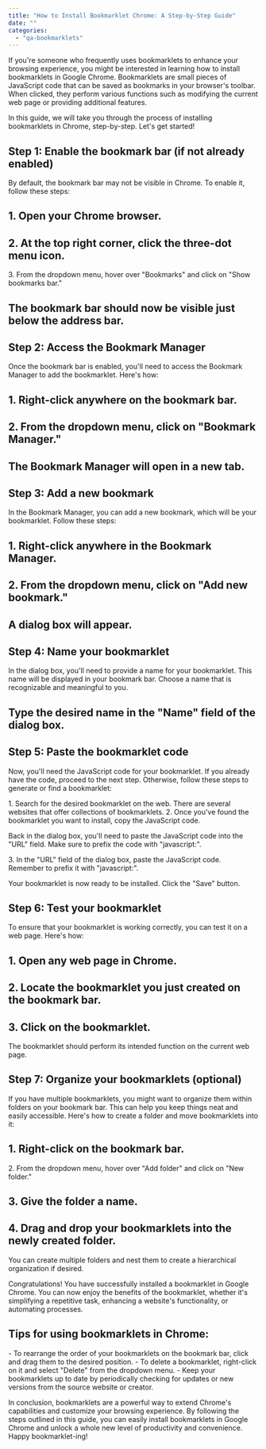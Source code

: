 ```yaml
---
title: "How to Install Bookmarklet Chrome: A Step-by-Step Guide"
date: ""
categories: 
  - "qa-bookmarklets"
---
```


If you're someone who frequently uses bookmarklets to enhance your browsing experience, you might be interested in learning how to install bookmarklets in Google Chrome. Bookmarklets are small pieces of JavaScript code that can be saved as bookmarks in your browser's toolbar. When clicked, they perform various functions such as modifying the current web page or providing additional features.

In this guide, we will take you through the process of installing bookmarklets in Chrome, step-by-step. Let's get started!

## Step 1: Enable the bookmark bar (if not already enabled)

By default, the bookmark bar may not be visible in Chrome. To enable it, follow these steps:

## 1\. Open your Chrome browser.

## 2\. At the top right corner, click the three-dot menu icon.

3\. From the dropdown menu, hover over "Bookmarks" and click on "Show bookmarks bar."

## The bookmark bar should now be visible just below the address bar.

## Step 2: Access the Bookmark Manager

Once the bookmark bar is enabled, you'll need to access the Bookmark Manager to add the bookmarklet. Here's how:

## 1\. Right-click anywhere on the bookmark bar.

## 2\. From the dropdown menu, click on "Bookmark Manager."

## The Bookmark Manager will open in a new tab.

## Step 3: Add a new bookmark

In the Bookmark Manager, you can add a new bookmark, which will be your bookmarklet. Follow these steps:

## 1\. Right-click anywhere in the Bookmark Manager.

## 2\. From the dropdown menu, click on "Add new bookmark."

## A dialog box will appear.

## Step 4: Name your bookmarklet

In the dialog box, you'll need to provide a name for your bookmarklet. This name will be displayed in your bookmark bar. Choose a name that is recognizable and meaningful to you.

## Type the desired name in the "Name" field of the dialog box.

## Step 5: Paste the bookmarklet code

Now, you'll need the JavaScript code for your bookmarklet. If you already have the code, proceed to the next step. Otherwise, follow these steps to generate or find a bookmarklet:

1\. Search for the desired bookmarklet on the web. There are several websites that offer collections of bookmarklets. 2. Once you've found the bookmarklet you want to install, copy the JavaScript code.

Back in the dialog box, you'll need to paste the JavaScript code into the "URL" field. Make sure to prefix the code with "javascript:".

3\. In the "URL" field of the dialog box, paste the JavaScript code. Remember to prefix it with "javascript:".

Your bookmarklet is now ready to be installed. Click the "Save" button.

## Step 6: Test your bookmarklet

To ensure that your bookmarklet is working correctly, you can test it on a web page. Here's how:

## 1\. Open any web page in Chrome.

## 2\. Locate the bookmarklet you just created on the bookmark bar.

## 3\. Click on the bookmarklet.

The bookmarklet should perform its intended function on the current web page.

## Step 7: Organize your bookmarklets (optional)

If you have multiple bookmarklets, you might want to organize them within folders on your bookmark bar. This can help you keep things neat and easily accessible. Here's how to create a folder and move bookmarklets into it:

## 1\. Right-click on the bookmark bar.

2\. From the dropdown menu, hover over "Add folder" and click on "New folder."

## 3\. Give the folder a name.

## 4\. Drag and drop your bookmarklets into the newly created folder.

You can create multiple folders and nest them to create a hierarchical organization if desired.

Congratulations! You have successfully installed a bookmarklet in Google Chrome. You can now enjoy the benefits of the bookmarklet, whether it's simplifying a repetitive task, enhancing a website's functionality, or automating processes.

## Tips for using bookmarklets in Chrome:

\- To rearrange the order of your bookmarklets on the bookmark bar, click and drag them to the desired position. - To delete a bookmarklet, right-click on it and select "Delete" from the dropdown menu. - Keep your bookmarklets up to date by periodically checking for updates or new versions from the source website or creator.

In conclusion, bookmarklets are a powerful way to extend Chrome's capabilities and customize your browsing experience. By following the steps outlined in this guide, you can easily install bookmarklets in Google Chrome and unlock a whole new level of productivity and convenience. Happy bookmarklet-ing!
